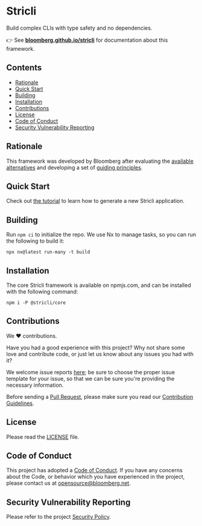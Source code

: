 # Stricli

Build complex CLIs with type safety and no dependencies.

👉 See **[bloomberg.github.io/stricli](https://bloomberg.github.io/stricli/)** for documentation about this framework.

## Contents

-   [Rationale](#rationale)
-   [Quick Start](#quick-start)
-   [Building](#building)
-   [Installation](#installation)
-   [Contributions](#contributions)
-   [License](#license)
-   [Code of Conduct](#code-of-conduct)
-   [Security Vulnerability Reporting](#security-vulnerability-reporting)

## Rationale

This framework was developed by Bloomberg after evaluating the [available alternatives](https://bloomberg.github.io/stricli/docs/getting-started/alternatives) and developing a set of [guiding principles](https://bloomberg.github.io/stricli/docs/getting-started/principles).

## Quick Start

Check out [the tutorial](https://bloomberg.github.io/stricli/docs/tutorial) to learn how to generate a new Stricli application.

## Building

Run `npm ci` to initialize the repo. We use Nx to manage tasks, so you can run the following to build it:

```
npx nx@latest run-many -t build
```

## Installation

The core Stricli framework is available on npmjs.com, and can be installed with the following command:

```
npm i -P @stricli/core
```

## Contributions

We :heart: contributions.

Have you had a good experience with this project? Why not share some love and contribute code, or just let us know about any issues you had with it?

We welcome issue reports [here](../../issues); be sure to choose the proper issue template for your issue, so that we can be sure you're providing the necessary information.

Before sending a [Pull Request](../../pulls), please make sure you read our [Contribution Guidelines](./.github/CONTRIBUTING.md).

## License

Please read the [LICENSE](LICENSE) file.

## Code of Conduct

This project has adopted a [Code of Conduct](https://github.com/bloomberg/.github/blob/main/CODE_OF_CONDUCT.md).
If you have any concerns about the Code, or behavior which you have experienced in the project, please
contact us at opensource@bloomberg.net.

## Security Vulnerability Reporting

Please refer to the project [Security Policy](https://github.com/bloomberg/.github/blob/main/SECURITY.MD).
